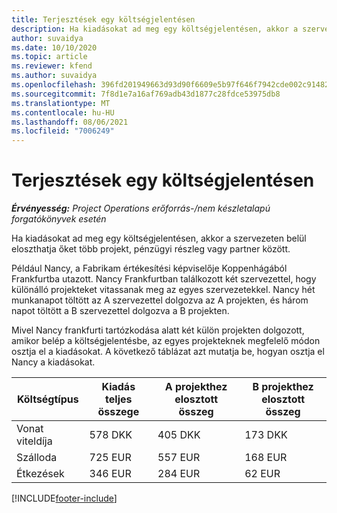 ```yaml
---
title: Terjesztések egy költségjelentésen
description: Ha kiadásokat ad meg egy költségjelentésen, akkor a szervezeten belül eloszthatja őket több projekt, jogi entitás vagy partner között.
author: suvaidya
ms.date: 10/10/2020
ms.topic: article
ms.reviewer: kfend
ms.author: suvaidya
ms.openlocfilehash: 396fd201949663d93d90f6609e5b97f646f7942cde002c91482fa7dc26c394ae
ms.sourcegitcommit: 7f8d1e7a16af769adb43d1877c28fdce53975db8
ms.translationtype: MT
ms.contentlocale: hu-HU
ms.lasthandoff: 08/06/2021
ms.locfileid: "7006249"
---
```

# <a name="distributions-on-an-expense-report"></a>Terjesztések egy költségjelentésen

_**Érvényesség:** Project Operations erőforrás-/nem készletalapú forgatókönyvek esetén_

Ha kiadásokat ad meg egy költségjelentésen, akkor a szervezeten belül eloszthatja őket több projekt, pénzügyi részleg vagy partner között.

Például Nancy, a Fabrikam értékesítési képviselője Koppenhágából Frankfurtba utazott. Nancy Frankfurtban találkozott két szervezettel, hogy különálló projekteket vitassanak meg az egyes szervezetekkel. Nancy hét munkanapot töltött az A szervezettel dolgozva az A projekten, és három napot töltött a B szervezettel dolgozva a B projekten.

Mivel Nancy frankfurti tartózkodása alatt két külön projekten dolgozott, amikor belép a költségjelentésbe, az egyes projekteknek megfelelő módon osztja el a kiadásokat. A következő táblázat azt mutatja be, hogyan osztja el Nancy a kiadásokat.

| Költségtípus | Kiadás teljes összege | A projekthez elosztott összeg | B projekthez elosztott összeg |
|--------------|----------------------|---------------------------------|---------------------------------|
| Vonat viteldíja   | 578 DKK              | 405 DKK                         | 173 DKK                         |
| Szálloda        | 725 EUR              | 557 EUR                         | 168 EUR                         |
| Étkezések        | 346 EUR              | 284 EUR                         | 62 EUR                          |


[!INCLUDE[footer-include](../includes/footer-banner.md)]